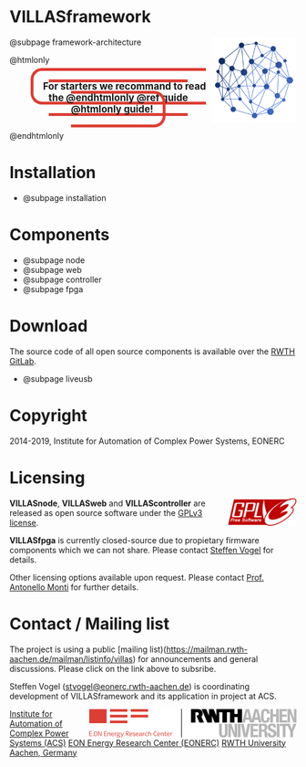 # VILLASframework

<img src="images/logos/villas_framework.svg" align="right" width="150px" >

@subpage framework-architecture

@htmlonly
<div style="text-align: center; margin: 2em">
	<span style="font-size: 1.2em; font-weight: bold; padding: 1em; border: 5px solid #db3e34; border-radius: 20px;">
		For starters we recommand to read the @endhtmlonly @ref guide @htmlonly guide!
	</span>
</div>
@endhtmlonly

# Installation

- @subpage installation

# Components

- @subpage node
- @subpage web
- @subpage controller
- @subpage fpga

# Download

The source code of all open source components is available over the [RWTH GitLab](https://git.rwth-aachen.de).

- @subpage liveusb

# Copyright

2014-2019, Institute for Automation of Complex Power Systems, EONERC

# Licensing

<img alt="GPLv3 logo" src="images/logos/gplv3.png" width="120" align="right">

__VILLASnode__, __VILLASweb__ and __VILLAScontroller__ are released as open source software under the [GPLv3 license](https://www.gnu.org/licenses/gpl-3.0.en.html).

__VILLASfpga__ is currently closed-source due to propietary firmware components which we can not share.
Please contact [Steffen Vogel](mailto:stvogel@eoenrc.rwth-aachen.de) for details.

Other licensing options available upon request.
Please contact [Prof. Antonello Monti](mailto:amonti@eonerc.rwth-aachen.de) for further details.

# Contact / Mailing list

The project is using a public [mailing list)(https://mailman.rwth-aachen.de/mailman/listinfo/villas) for announcements and general discussions.
Please click on the link above to subsribe.

Steffen Vogel (<stvogel@eonerc.rwth-aachen.de>) is coordinating development of VILLASframework and its application in project at ACS.

<img alt="EONERC ACS Logo" src="images/logos/eonerc_logo.png" align="right" />

[Institute for Automation of Complex Power Systems (ACS)](http://www.acs.eonerc.rwth-aachen.de)
[EON Energy Research Center (EONERC)](http://www.eonerc.rwth-aachen.de)
[RWTH University Aachen, Germany](http://www.rwth-aachen.de)
